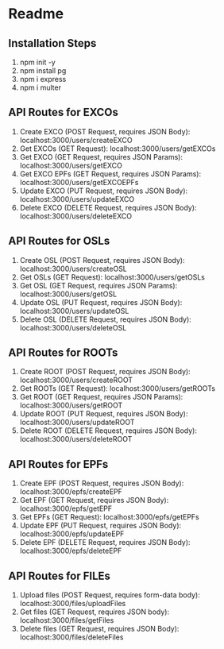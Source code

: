 # Readme

## Installation Steps
1. npm init -y
2. npm install pg
3. npm i express
4. npm i multer

## API Routes for EXCOs
1. Create EXCO (POST Request, requires JSON Body): localhost:3000/users/createEXCO
2. Get EXCOs (GET Request): localhost:3000/users/getEXCOs
3. Get EXCO (GET Request, requires JSON Params): localhost:3000/users/getEXCO
4. Get EXCO EPFs (GET Request, requires JSON Params): localhost:3000/users/getEXCOEPFs
5. Update EXCO (PUT Request, requires JSON Body): localhost:3000/users/updateEXCO
6. Delete EXCO (DELETE Request, requires JSON Body): localhost:3000/users/deleteEXCO

## API Routes for OSLs
1. Create OSL (POST Request, requires JSON Body): localhost:3000/users/createOSL
2. Get OSLs (GET Request): localhost:3000/users/getOSLs
3. Get OSL (GET Request, requires JSON Params): localhost:3000/users/getOSL
4. Update OSL (PUT Request, requires JSON Body): localhost:3000/users/updateOSL
5. Delete OSL (DELETE Request, requires JSON Body): localhost:3000/users/deleteOSL

## API Routes for ROOTs
1. Create ROOT (POST Request, requires JSON Body): localhost:3000/users/createROOT
2. Get ROOTs (GET Request): localhost:3000/users/getROOTs
3. Get ROOT (GET Request, requires JSON Params): localhost:3000/users/getROOT
4. Update ROOT (PUT Request, requires JSON Body): localhost:3000/users/updateROOT
5. Delete ROOT (DELETE Request, requires JSON Body): localhost:3000/users/deleteROOT

## API Routes for EPFs
1. Create EPF (POST Request, requires JSON Body): localhost:3000/epfs/createEPF
2. Get EPF (GET Request, requires JSON Body): localhost:3000/epfs/getEPF
3. Get EPFs (GET Request): localhost:3000/epfs/getEPFs 
4. Update EPF (PUT Request, requires JSON Body): localhost:3000/epfs/updateEPF
5. Delete EPF (DELETE Request, requires JSON Body): localhost:3000/epfs/deleteEPF

## API Routes for FILEs
1. Upload files (POST Request, requires form-data body): localhost:3000/files/uploadFiles
2. Get files (GET Request, requires JSON body): localhost:3000/files/getFiles
3. Delete files (GET Request, requires JSON Body): localhost:3000/files/deleteFiles

